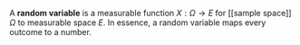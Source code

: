 A **random variable** is a measurable function $X: \Omega \to E$ for [[sample space]] $\Omega$ to measurable space $E$. In essence, a random variable maps every outcome to a number.
